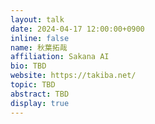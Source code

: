 ```yaml
---
layout: talk
date: 2024-04-17 12:00:00+0900
inline: false
name: 秋葉拓哉
affiliation: Sakana AI
bio: TBD
website: https://takiba.net/
topic: TBD
abstract: TBD
display: true
---
```

